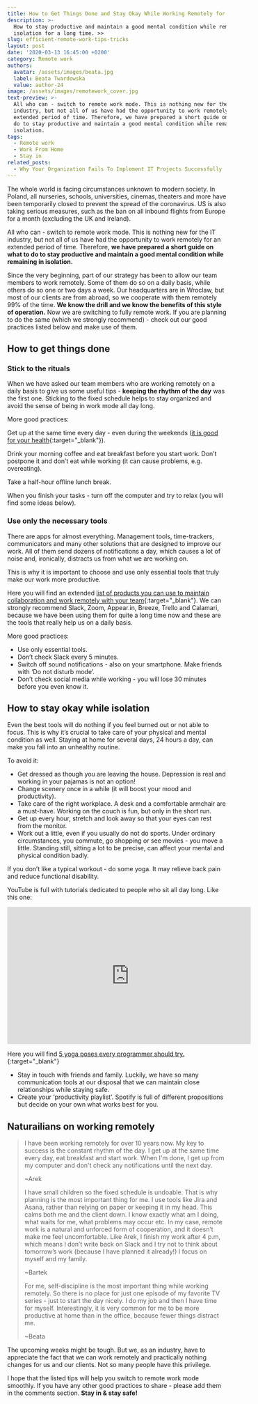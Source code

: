 ```yaml
---
title: How to Get Things Done and Stay Okay While Working Remotely for a Long Time
description: >-
  How to stay productive and maintain a good mental condition while remaining in
  isolation for a long time. >>
slug: efficient-remote-work-tips-tricks
layout: post
date: '2020-03-13 16:45:00 +0200'
category: Remote work
authors:
  avatar: /assets/images/beata.jpg
  label: Beata Twardowska
  value: author-24
image: /assets/images/remotework_cover.jpg
text-preview: >-
  All who can - switch to remote work mode. This is nothing new for the IT
  industry, but not all of us have had the opportunity to work remotely for an
  extended period of time. Therefore, we have prepared a short guide on what to
  do to stay productive and maintain a good mental condition while remaining in
  isolation.
tags:
  - Remote work
  - Work From Home
  - Stay in
related_posts:
  - Why Your Organization Fails To Implement IT Projects Successfully
---
```

The whole world is facing circumstances unknown to modern society. In Poland, all nurseries, schools, universities, cinemas, theaters and more have been temporarily closed to prevent the spread of the coronavirus. US is also taking serious measures, such as the ban on all inbound flights from Europe for a month (excluding the UK and Ireland). 

All who can - switch to remote work mode. This is nothing new for the IT industry, but not all of us have had the opportunity to work remotely for an extended period of time. Therefore, **we have prepared a short guide on what to do to stay productive and maintain a good mental condition while remaining in isolation.**

Since the very beginning, part of our strategy has been to allow our team members to work remotely. Some of them do so on a daily basis, while others do so one or two days a week. Our headquarters are in Wroclaw, but most of our clients are from abroad, so we cooperate with them remotely 99% of the time. **We know the drill and we know the benefits of this style of operation.** Now we are switching to fully remote work. If you are planning to do the same (which we strongly recommend) - check out our good practices listed below and make use of them.

## How to get things done

### Stick to the rituals

When we have asked our team members who are working remotely on a daily basis to give us some useful tips - **keeping the rhythm of the day** was the first one. Sticking to the fixed schedule helps to stay organized and avoid the sense of being in work mode all day long.

More good practices:

Get up at the same time every day - even during the weekends ([it is good for your health](https://www.cbc.ca/life/wellness/how-and-why-waking-up-at-the-same-time-everyday-can-improve-your-health-1.4357391){:target="_blank"}).

Drink your morning coffee and eat breakfast before you start work. Don’t postpone it and don’t eat while working (it can cause problems, e.g. overeating).

Take a half-hour offline lunch break.

When you finish your tasks - turn off the computer and try to relax (you will find some ideas below).

### Use only the necessary tools

There are apps for almost everything. Management tools, time-trackers, communicators and many other solutions that are designed to improve our work. All of them send dozens of notifications a day, which causes a lot of noise and, ironically, distracts us from what we are working on.

This is why it is important to choose and use only essential tools that truly make our work more productive.

Here you will find an extended [list of products you can use to maintain collaboration and work remotely with your team](https://techagainstcoronavirus.com/){:target="_blank"}. We can strongly recommend Slack, Zoom, Appear.in, Breeze, Trello and Calamari, because we have been using them for quite a long time now and these are the tools that really help us on a daily basis.

More good practices:

* Use only essential tools.
* Don’t check Slack every 5 minutes.
* Switch off sound notifications - also on your smartphone. Make friends with ‘Do not disturb mode’.
* Don’t check social media while working - you will lose 30 minutes before you even know it.

## How to stay okay while isolation

Even the best tools will do nothing if you feel burned out or not able to focus. This is why it’s crucial to take care of your physical and mental condition as well. Staying at home for several days, 24 hours a day, can make you fall into an unhealthy routine.

To avoid it:

* Get dressed as though you are leaving the house. Depression is real and working in your pajamas is not an option!
* Change scenery once in a while (it will boost your mood and productivity).
* Take care of the right workplace. A desk and a comfortable armchair are a must-have. Working on the couch is fun, but only in the short run.
* Get up every hour, stretch and look away so that your eyes can rest from the monitor.
* Work out a little, even if you usually do not do sports. Under ordinary circumstances, you commute, go shopping or see movies - you move a little. Standing still, sitting a lot to be precise, can affect your mental and physical condition badly.

If you don’t like a typical workout - do some yoga. It may relieve back pain and reduce functional disability.

YouTube is full with tutorials dedicated to people who sit all day long. Like this one:

<iframe width="560" height="315" src="https://www.youtube.com/embed/8QE8gQ2qEwA" frameborder="0" allow="accelerometer; autoplay; encrypted-media; gyroscope; picture-in-picture" allowfullscreen></iframe>

Here you will find [5 yoga poses every programmer should try.](https://simpleprogrammer.com/5-yoga-poses-every-programmer-try/){:target="_blank"}

* Stay in touch with friends and family. Luckily, we have so many communication tools at our disposal that we can maintain close relationships while staying safe.
* Create your ‘productivity playlist’. Spotify is full of different propositions but decide on your own what works best for you.

## Naturailians on working remotely

> I have been working remotely for over 10 years now. My key to success is the constant rhythm of the day. I get up at the same time every day, eat breakfast and start work. When I'm done, I get up from my computer and don't check any notifications until the next day.
>
> ~Arek
>
> I have small children so the fixed schedule is undoable. That is why planning is the most important thing for me. I use tools like Jira and Asana, rather than relying on paper or keeping it in my head. This calms both me and the client down. I know exactly what am I doing, what waits for me, what problems may occur etc. In my case, remote work is a natural and unforced form of cooperation, and it doesn’t make me feel uncomfortable. Like Arek, I finish my work after 4 p.m, which means I don’t write back on Slack and I try not to think about tomorrow’s work (because I have planned it already!) I focus on myself and my family.
>
> ~Bartek
>
> For me, self-discipline is the most important thing while working remotely. So there is no place for just one episode of my favorite TV series - just to start the day nicely. I do my job and then I have time for myself. Interestingly, it is very common for me to be more productive at home than in the office, because fewer things distract me.
>
> ~Beata

The upcoming weeks might be tough. But we, as an industry, have to appreciate the fact that we can work remotely and practically nothing changes for us and our clients. Not so many people have this privilege.

I hope that the listed tips will help you switch to remote work mode smoothly. If you have any other good practices to share - please add them in the comments section. **Stay in & stay safe!**

